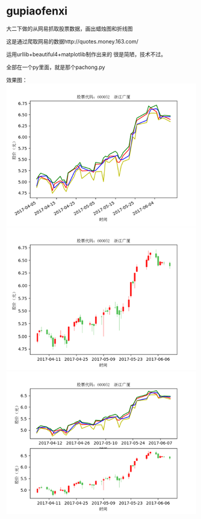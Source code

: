 # gupiaofenxi
大二下做的从网易抓取股票数据，画出蜡烛图和折线图


这是通过爬取网易的数据http://quotes.money.163.com/

运用urllib+beautiful4+matplotlib制作出来的
很是简陋，技术不过。

全部在一个py里面，就是那个pachong.py


效果图：
![tu1](https://github.com/nciefeiniu/gupiaofenxi/blob/master/gupiao1.png)
![2](https://github.com/nciefeiniu/gupiaofenxi/blob/master/gupiao2.png)
![2](https://github.com/nciefeiniu/gupiaofenxi/blob/master/gupiao3.png)
